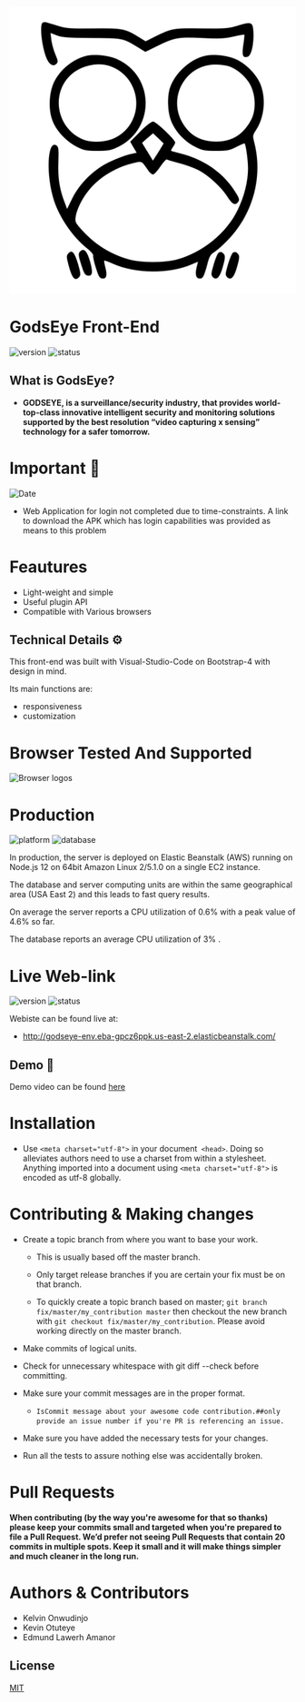<!-- GodsEye log--->

![GodsEye logo](
 css/571c1de6-aaa0-417a-a6e4-a7d0ec06045b_200x200.svg
)



<!-- GodsEye Home-Landing Page-->
# GodsEye Front-End
![version](https://img.shields.io/static/v1?label=version&message=1.0.20&color=important&style=for-the-badge) ![status](https://img.shields.io/static/v1?label=status&message=production&color=blue&style=for-the-badge) 
## What is GodsEye?
* **GODSEYE, is a surveillance/security industry, that provides world-top-class innovative intelligent security and monitoring solutions supported by the best resolution “video capturing x sensing” technology for a safer tomorrow.**



# Important 📢
![Date](https://img.shields.io/static/v1?label=date&message=30/06/2020&color=green&style=for-the-badge)
* Web Application for login not completed due to time-constraints. A link to download the APK which has login capabilities was provided as means to this problem



# Feautures

* Light-weight and simple
* Useful plugin API
* Compatible with Various browsers

## Technical Details ⚙️

This front-end was built with Visual-Studio-Code on Bootstrap-4 with design in mind.

Its main functions are:
* responsiveness
 * customization

# Browser Tested And Supported

![Browser logos](
 https://raw.githubusercontent.com/alrra/browser-logos/master/src/main-desktop-browser-logos.png
)

# Production 

![platform](https://img.shields.io/static/v1?label=&message=Elastic%20Beanstalk&color=ff9900&style=for-the-badge&logo=Amazon-AWS) ![database](https://img.shields.io/static/v1?label=&message=Amazon%20RDS&color=232f3e&style=for-the-badge&logo=Amazon-AWS)

In production, the server is deployed on Elastic Beanstalk (AWS) running on Node.js 12
on 64bit Amazon Linux 2/5.1.0 on a single EC2 instance.

The database and server computing units are within the same geographical area (USA East 2)
and this leads to fast query results.

On average the server reports a CPU utilization of 0.6% with a peak value of 4.6% so far.

The database reports an average CPU utilization of 3% .



# Live Web-link
 ![version](https://img.shields.io/static/v1?label=version&message=1.0.20&color=important&style=for-the-badge) ![status](https://img.shields.io/static/v1?label=status&message=production&color=blue&style=for-the-badge)

Webiste can be found live at:
 * http://godseye-env.eba-gpcz6ppk.us-east-2.elasticbeanstalk.com/

## Demo :movie_camera:
Demo video can be found [here](https://youtu.be/0mx5jkTiKyU)

# Installation

* Use ```<meta charset="utf-8">``` in your document``` <head>```. Doing so alleviates authors need to use a charset from within a stylesheet. Anything imported into a document using ```<meta charset="utf-8">``` is encoded as utf-8 globally.

# Contributing & Making changes

* Create a topic branch from where you want to base your work.
    * This is usually based off the master branch.
    * Only target release branches if you are certain your fix must be on that branch.

    * To quickly create a topic branch based on master; ```git branch fix/master/my_contribution master``` then checkout the new branch with ```git checkout fix/master/my_contribution```. Please avoid working directly on the master branch.
* Make commits of logical units.
* Check for unnecessary whitespace with git diff --check before committing.
* Make sure your commit messages are in the proper format.

    * ```IsCommit message about your awesome code contribution.##only provide an issue number if you're PR is referencing an issue.```

* Make sure you have added the necessary tests for your changes.
* Run all the tests to assure nothing else was accidentally broken.

# Pull Requests

**When contributing (by the way you're awesome for that so thanks) please keep your commits small and targeted when you're prepared to file a Pull Request. We’d prefer not seeing Pull Requests that contain 20 commits in multiple spots. Keep it small and it will make things simpler and much cleaner in the long run.**

# Authors & Contributors
* Kelvin Onwudinjo
* Kevin Otuteye
* Edmund Lawerh Amanor

## License
[MIT](https://choosealicense.com/licenses/mit/)